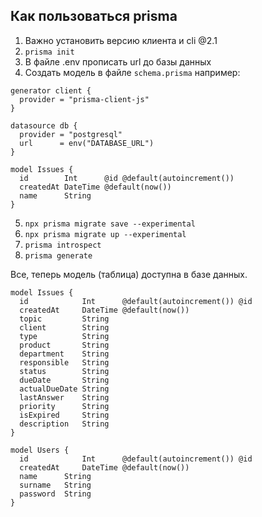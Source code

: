 ## Как пользоваться prisma

1) Важно установить версию клиента и cli @2.1
2) `prisma init`
3) В файле .env прописать url до базы данных
4) Создать модель в файле `schema.prisma` например:
```
generator client {
  provider = "prisma-client-js"
}

datasource db {
  provider = "postgresql"
  url      = env("DATABASE_URL")
}

model Issues {
  id        Int      @id @default(autoincrement())
  createdAt DateTime @default(now())
  name      String
}

```

5) `npx prisma migrate save --experimental`
6) `npx prisma migrate up --experimental`
7) `prisma introspect`
8) `prisma generate`

Все, теперь модель (таблица) доступна в базе данных.

```
model Issues {
  id            Int      @default(autoincrement()) @id
  createdAt     DateTime @default(now())
  topic         String
  client        String
  type          String
  product       String
  department    String
  responsible   String
  status        String
  dueDate       String
  actualDueDate String
  lastAnswer    String
  priority      String
  isExpired     String
  description   String
}

model Users {
  id            Int      @default(autoincrement()) @id
  createdAt     DateTime @default(now())
  name      String
  surname   String
  password  String
}
```
